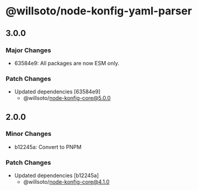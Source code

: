 # @willsoto/node-konfig-yaml-parser

## 3.0.0

### Major Changes

- 63584e9: All packages are now ESM only.

### Patch Changes

- Updated dependencies [63584e9]
  - @willsoto/node-konfig-core@5.0.0

## 2.0.0

### Minor Changes

- b12245a: Convert to PNPM

### Patch Changes

- Updated dependencies [b12245a]
  - @willsoto/node-konfig-core@4.1.0
